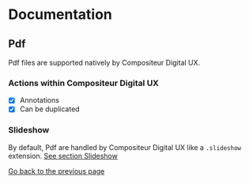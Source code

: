 # Documentation

## Pdf

Pdf files are supported natively by Compositeur Digital UX.

### Actions within Compositeur Digital UX

* [X] Annotations
* [X] Can be duplicated 

### Slideshow

By default, Pdf are handled by Compositeur Digital UX like a `.slideshow` extension. [See section Slideshow](slideshows.md)

[Go back to the previous page](index.md)
